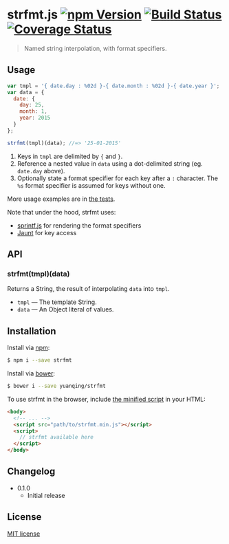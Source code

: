# strfmt.js [![npm Version](http://img.shields.io/npm/v/strfmt.svg?style=flat)](https://www.npmjs.org/package/strfmt) [![Build Status](https://img.shields.io/travis/yuanqing/strfmt.svg?style=flat)](https://travis-ci.org/yuanqing/strfmt) [![Coverage Status](https://img.shields.io/coveralls/yuanqing/strfmt.svg?style=flat)](https://coveralls.io/r/yuanqing/strfmt)

> Named string interpolation, with format specifiers.

## Usage

```js
var tmpl = '{ date.day : %02d }-{ date.month : %02d }-{ date.year }';
var data = {
  date: {
    day: 25,
    month: 1,
    year: 2015
  }
};

strfmt(tmpl)(data); //=> '25-01-2015'
```

1. Keys in `tmpl` are delimited by `{` and `}`.
2. Reference a nested value in `data` using a dot-delimited string (eg. `date.day` above).
2. Optionally state a format specifier for each key after a `:` character. The `%s` format specifier is assumed for keys without one.

More usage examples are in [the tests](https://github.com/yuanqing/strfmt/blob/master/test/strfmt.spec.js).

Note that under the hood, strfmt uses:
- [sprintf.js](https://github.com/alexei/sprintf.js) for rendering the format specifiers
- [Jaunt](https://github.com/yuanqing/jaunt) for key access

## API

### strfmt(tmpl)(data)

Returns a String, the result of interpolating `data` into `tmpl`.

- `tmpl` &mdash; The template String.
- `data` &mdash; An Object literal of values.

## Installation

Install via [npm](https://www.npmjs.org/):

```bash
$ npm i --save strfmt
```

Install via [bower](http://bower.io/):

```bash
$ bower i --save yuanqing/strfmt
```

To use strfmt in the browser, include [the minified script](https://github.com/yuanqing/strfmt/blob/master/strfmt.min.js) in your HTML:

```html
<body>
  <!-- ... -->
  <script src="path/to/strfmt.min.js"></script>
  <script>
    // strfmt available here
  </script>
</body>
```

## Changelog

- 0.1.0
  - Initial release

## License

[MIT license](https://github.com/yuanqing/strfmt/blob/master/LICENSE)
